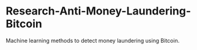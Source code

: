 # Research-Anti-Money-Laundering-Bitcoin
Machine learning methods to detect money laundering using Bitcoin.
